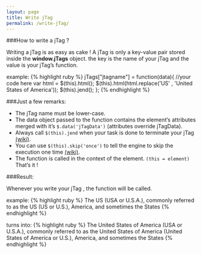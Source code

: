 ```yaml
---
layout: page
title: Write jTag
permalink: /write-jTag/
---
```


###How to write a jTag ?

Writing a jTag is as easy as cake !  A jTag is only a key-value pair stored inside the **window.jTags** object. 
the key is the name of your jTag and the value is your jTag’s function.

example:
{% highlight ruby %}
    jTags["jtagname"] = function(data){
    //your code here
    var html = $(this).html();
    $(this).html(html.replace('US' , 'United States of America'));
    $(this).jend();
};
{% endhighlight %}

###Just a few remarks:

- The jTag name must be lower-case.
- The data object passed to the function contains the element’s attributes merged with it’s ```$.data('jTagData')``` (attributes override jTagData).
- Always call ```$(this).jend``` when your task is done to terminate your jTag [(wiki)](https://github.com/matantsu/jTags/wiki/jend "jTag WIKI").
- You can use ```$(this).skip('once')``` to tell the engine to skip the execution one time [(wiki)](https://github.com/matantsu/jTags/wiki/jend "jTag WIKI").
- The function is called in the context of the element. ```(this = element)```
That’s it !

###Result:

Whenever you write your jTag , the function will be called.

example:
{% highlight ruby %}
<jtagname>
    The US (USA or U.S.A.), commonly referred to as the US (US or U.S.), America, and sometimes the States
</jtagname>
{% endhighlight %}

turns into: 
{% highlight ruby %}
<jtagname>
    The United States of America (USA or U.S.A.), commonly referred to as the United States of America (United States of America or U.S.), America, and sometimes the States
</jtagname>
{% endhighlight %}
<br/>